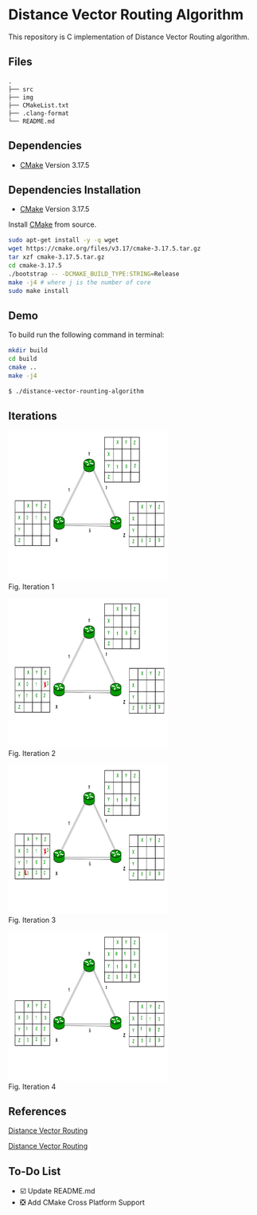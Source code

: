 # Distance Vector Routing Algorithm
This repository is C implementation of Distance Vector Routing algorithm.

## Files

```
.
├── src
├── img
├── CMakeList.txt
├── .clang-format
└── README.md
```
## Dependencies

* [CMake](https://www.mlpack.org/)   Version 3.17.5

## Dependencies Installation

* [CMake](https://www.mlpack.org/)   Version 3.17.5

Install [CMake](https://www.mlpack.org/) from source. 

```bash
sudo apt-get install -y -q wget
wget https://cmake.org/files/v3.17/cmake-3.17.5.tar.gz 
tar xzf cmake-3.17.5.tar.gz 
cd cmake-3.17.5 
./bootstrap -- -DCMAKE_BUILD_TYPE:STRING=Release 
make -j4 # where j is the number of core
sudo make install
```

## Demo

To build run the following command in terminal:

```bash
mkdir build
cd build
cmake ..
make -j4 
```

```bash
$ ./distance-vector-rounting-algorithm
```

## Iterations


<p align="left">
   <img src="img/first.png" width ="320" height="300"/> 
  <br/>
  Fig. Iteration 1
</p>



<p align="left">
  <img src="img/second.png" width ="320" height="300"/>
  <br/>
  Fig.  Iteration 2
</p>


<p align="left">
    <img src="img/third.png" width ="320" height="300"/> 
  <br/>
  Fig. Iteration 3
</p>



<p align="left">
  
   <img src="img/fourth.png" width ="320" height="300"/>
  <br/>
  Fig.  Iteration 4
</p>




## References

[Distance Vector Routing]()

[Distance Vector Routing]()


## To-Do List

- :ballot_box_with_check: Update README.md
- :negative_squared_cross_mark: Add CMake Cross Platform Support



